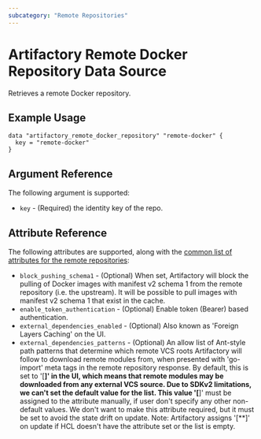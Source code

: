 ```yaml
---
subcategory: "Remote Repositories"
---
```

# Artifactory Remote Docker Repository Data Source

Retrieves a remote Docker repository.

## Example Usage

```hcl
data "artifactory_remote_docker_repository" "remote-docker" {
  key = "remote-docker"
}
```

## Argument Reference

The following argument is supported:

* `key` - (Required) the identity key of the repo.

## Attribute Reference

The following attributes are supported, along with the [common list of attributes for the remote repositories](remote.md):

* `block_pushing_schema1` - (Optional) When set, Artifactory will block the pulling of Docker images with manifest v2 schema 1 from the remote repository (i.e. the upstream). It will be possible to pull images with manifest v2 schema 1 that exist in the cache.
* `enable_token_authentication` - (Optional) Enable token (Bearer) based authentication.
* `external_dependencies_enabled` - (Optional) Also known as 'Foreign Layers Caching' on the UI.
* `external_dependencies_patterns` - (Optional) An allow list of Ant-style path patterns that determine which remote VCS roots Artifactory will follow to download remote modules from, when presented with 'go-import' meta tags in the remote repository response. By default, this is set to '[**]' in the UI, which means that remote modules may be downloaded from any external VCS source. Due to SDKv2 limitations, we can't set the default value for the list. This value '[**]' must be assigned to the attribute manually, if user don't specify any other non-default values. We don't want to make this attribute required, but it must be set to avoid the state drift on update. Note: Artifactory assigns '[**]' on update if HCL doesn't have the attribute set or the list is empty.
